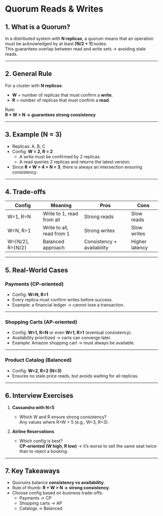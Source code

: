 # Quorum Reads & Writes

## 1. What is a Quorum?
In a distributed system with **N replicas**, a quorum means that an operation must be acknowledged by at least **⌈N/2 + 1⌉** nodes.  
This guarantees overlap between read and write sets → avoiding stale reads.

---

## 2. General Rule
For a cluster with **N replicas**:
- **W** = number of replicas that must confirm a **write**.
- **R** = number of replicas that must confirm a **read**.

Rule:  
**R + W > N → guarantees strong consistency**

---

## 3. Example (N = 3)
- Replicas: A, B, C
- Config: **W = 2, R = 2**
  - A write must be confirmed by 2 replicas.
  - A read queries 2 replicas and returns the latest version.
- Since **R + W = 4 > N = 3**, there is always an intersection ensuring consistency.

---

## 4. Trade-offs

| Config          | Meaning                                | Pros                      | Cons                  |
|-----------------|----------------------------------------|---------------------------|-----------------------|
| W=1, R=N        | Write to 1, read from all              | Strong reads              | Slow reads            |
| W=N, R=1        | Write to all, read from 1              | Strong writes             | Slow writes           |
| W=⌈N/2⌉, R=⌈N/2⌉ | Balanced approach                      | Consistency + availability| Higher latency        |

---

## 5. Real-World Cases

### Payments (CP-oriented)
- Config: **W=N, R=1**
- Every replica must confirm writes before success.
- Example: a financial ledger → cannot lose a transaction.

---

### Shopping Carts (AP-oriented)
- Config: **W=1, R=N** or even **W=1, R=1** (eventual consistency).
- Availability prioritized → carts can converge later.
- Example: Amazon shopping cart → must always be available.

---

### Product Catalog (Balanced)
- Config: **W=2, R=2 (N=3)**
- Ensures no stale price reads, but avoids waiting for all replicas.

---

## 6. Interview Exercises

1. **Cassandra with N=5**  
   - Which W and R ensure strong consistency?  
     Any values where R+W > 5 (e.g., W=3, R=3).

2. **Airline Reservations**  
   - Which config is best?  
    **CP-oriented (W high, R low)** → it’s worse to sell the same seat twice than to reject a booking.

---

## 7. Key Takeaways
- Quorums balance **consistency vs availability**.  
- Rule of thumb: **R + W > N → strong consistency**.  
- Choose config based on business trade-offs:
  - Payments → CP  
  - Shopping carts → AP  
  - Catalogs → Balanced